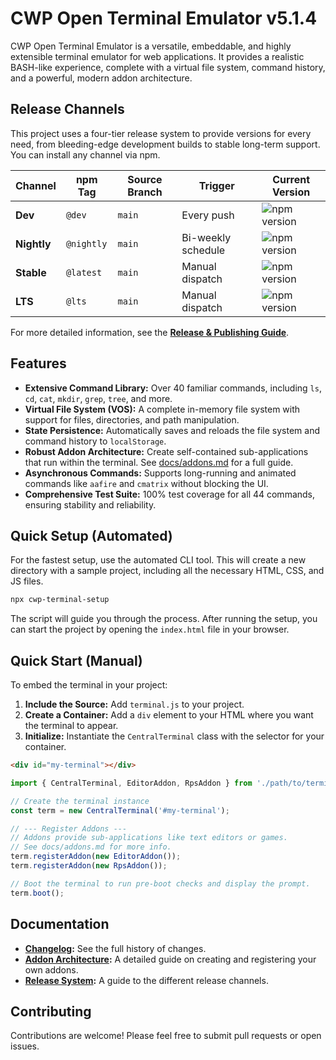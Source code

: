 # CWP Open Terminal Emulator v5.1.4

CWP Open Terminal Emulator is a versatile, embeddable, and highly extensible terminal emulator for web applications. It provides a realistic BASH-like experience, complete with a virtual file system, command history, and a powerful, modern addon architecture.

## Release Channels

This project uses a four-tier release system to provide versions for every need, from bleeding-edge development builds to stable long-term support. You can install any channel via npm.

| Channel | npm Tag | Source Branch | Trigger | Current Version |
|---|---|---|---|---|
| **Dev** | `@dev` | `main` | Every push | ![npm version](https://img.shields.io/npm/v/@clockworksproduction-studio/cwp-open-terminal-emulator/dev.svg) |
| **Nightly** | `@nightly`| `main` | Bi-weekly schedule | ![npm version](https://img.shields.io/npm/v/@clockworksproduction-studio/cwp-open-terminal-emulator/nightly.svg) |
| **Stable** | `@latest` | `main` | Manual dispatch | ![npm version](https://img.shields.io/npm/v/@clockworksproduction-studio/cwp-open-terminal-emulator/latest.svg) |
| **LTS** | `@lts` | `main` | Manual dispatch | ![npm version](https://img.shields.io/npm/v/@clockworksproduction-studio/cwp-open-terminal-emulator/lts.svg) |

For more detailed information, see the **[Release & Publishing Guide](docs/release-system.md)**.

## Features

- **Extensive Command Library:** Over 40 familiar commands, including `ls`, `cd`, `cat`, `mkdir`, `grep`, `tree`, and more.
- **Virtual File System (VOS):** A complete in-memory file system with support for files, directories, and path manipulation.
- **State Persistence:** Automatically saves and reloads the file system and command history to `localStorage`.
- **Robust Addon Architecture:** Create self-contained sub-applications that run within the terminal. See [docs/addons.md](docs/addons.md) for a full guide.
- **Asynchronous Commands:** Supports long-running and animated commands like `aafire` and `cmatrix` without blocking the UI.
- **Comprehensive Test Suite:** 100% test coverage for all 44 commands, ensuring stability and reliability.

## Quick Setup (Automated)

For the fastest setup, use the automated CLI tool. This will create a new directory with a sample project, including all the necessary HTML, CSS, and JS files.

```bash
npx cwp-terminal-setup
```

The script will guide you through the process. After running the setup, you can start the project by opening the `index.html` file in your browser.

## Quick Start (Manual)

To embed the terminal in your project:

1.  **Include the Source:** Add `terminal.js` to your project.
2.  **Create a Container:** Add a `div` element to your HTML where you want the terminal to appear.
3.  **Initialize:** Instantiate the `CentralTerminal` class with the selector for your container.

```html
<div id="my-terminal"></div>
```

```javascript
import { CentralTerminal, EditorAddon, RpsAddon } from './path/to/terminal.js';

// Create the terminal instance
const term = new CentralTerminal('#my-terminal');

// --- Register Addons ---
// Addons provide sub-applications like text editors or games.
// See docs/addons.md for more info.
term.registerAddon(new EditorAddon());
term.registerAddon(new RpsAddon());

// Boot the terminal to run pre-boot checks and display the prompt.
term.boot();
```

## Documentation

- **[Changelog](docs/CHANGELOG.md):** See the full history of changes.
- **[Addon Architecture](docs/addons.md):** A detailed guide on creating and registering your own addons.
- **[Release System](docs/release-system.md):** A guide to the different release channels.

## Contributing

Contributions are welcome! Please feel free to submit pull requests or open issues.
